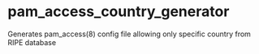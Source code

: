 # pam_access_country_generator
Generates pam_access(8) config file allowing only specific country from RIPE database
